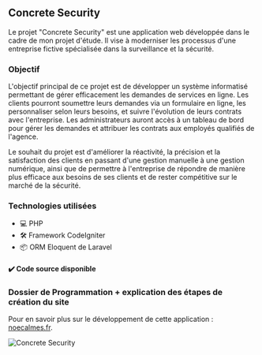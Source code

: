 ## Concrete Security

Le projet "Concrete Security" est une application web développée dans le cadre de mon projet d'étude. Il vise à moderniser les processus d'une entreprise fictive spécialisée dans la surveillance et la sécurité.

### Objectif

L'objectif principal de ce projet est de développer un système informatisé permettant de gérer efficacement les demandes de services en ligne. Les clients pourront soumettre leurs demandes via un formulaire en ligne, les personnaliser selon leurs besoins, et suivre l'évolution de leurs contrats avec l'entreprise. Les administrateurs auront accès à un tableau de bord pour gérer les demandes et attribuer les contrats aux employés qualifiés de l'agence.

Le souhait du projet est d'améliorer la réactivité, la précision et la satisfaction des clients en passant d'une gestion manuelle à une gestion numérique, ainsi que de permettre à l'entreprise de répondre de manière plus efficace aux besoins de ses clients et de rester compétitive sur le marché de la sécurité.

### Technologies utilisées

- 💻 PHP
- 🛠️ Framework CodeIgniter
- 📦 ORM Eloquent de Laravel
#### ✔️ Code source disponible 

### Dossier de Programmation + explication des étapes de création du site

Pour en savoir plus sur le développement de cette application : [noecalmes.fr](http://noecalmes.fr/concretesecurity).

![Concrete Security](https://github.com/NoeCalmes/concretsecurity/assets/68471197/77d1bfcd-d855-446e-92aa-0714e9502ed1)

